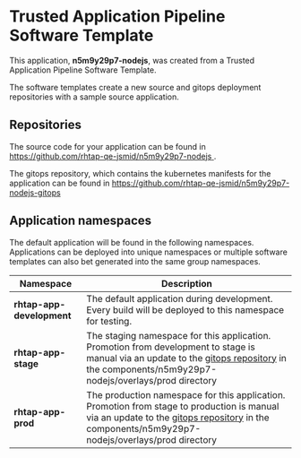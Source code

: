 # Trusted Application Pipeline Software Template

This application, **n5m9y29p7-nodejs**, was created from a Trusted Application Pipeline Software Template.

The software templates create a new source and gitops deployment repositories with a sample source application. 

## Repositories

The source code for your application can be found in [https://github.com/rhtap-qe-jsmid/n5m9y29p7-nodejs ](https://github.com/rhtap-qe-jsmid/n5m9y29p7-nodejs ).
 
The gitops repository, which contains the kubernetes manifests for the application can be found in 
[https://github.com/rhtap-qe-jsmid/n5m9y29p7-nodejs-gitops ](https://github.com/rhtap-qe-jsmid/n5m9y29p7-nodejs-gitops ) 

## Application namespaces 

The default application will be found in the following namespaces. Applications can be deployed into unique namespaces or multiple software templates can also bet generated into the same group namespaces.  

|  Namespace   |  Description   |  
| -------- | -------- |   
| **rhtap-app-development** | The default application during development. Every build will be deployed to this namespace for testing. | 
| **rhtap-app-stage** | The staging namespace for this application. Promotion from development to stage is manual via an update to the [gitops repository](https://github.com/rhtap-qe-jsmid/n5m9y29p7-nodejs-gitops ) in the components/n5m9y29p7-nodejs/overlays/prod directory |  
| **rhtap-app-prod** | The production namespace for this application. Promotion from stage to production is manual via an update to the [gitops repository](https://github.com/rhtap-qe-jsmid/n5m9y29p7-nodejs-gitops ) in the components/n5m9y29p7-nodejs/overlays/prod directory | 